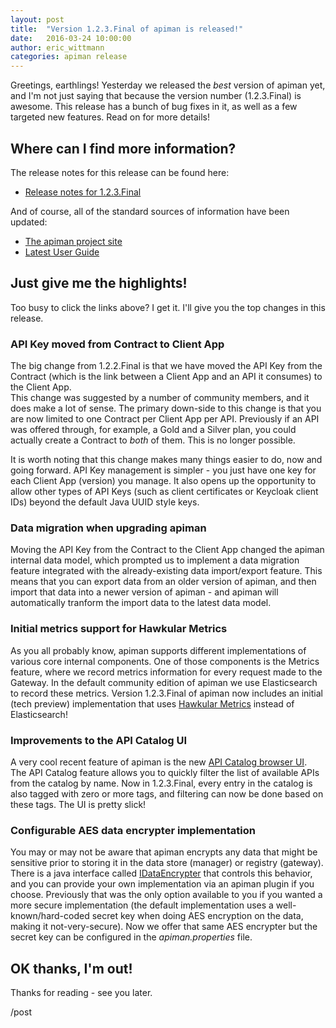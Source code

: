 ```yaml
---
layout: post
title:  "Version 1.2.3.Final of apiman is released!"
date:   2016-03-24 10:00:00
author: eric_wittmann
categories: apiman release
---
```


Greetings, earthlings!  Yesterday we released the *best* version of apiman yet,
and I'm not just saying that because the version number (1.2.3.Final) is awesome.
This release has a bunch of bug fixes in it, as well as a few targeted new 
features.  Read on for more details!

<!--more-->

## Where can I find more information?
The release notes for this release can be found here:

* [Release notes for 1.2.3.Final](https://red.ht/21HvJDe)

And of course, all of the standard sources of information have been updated:

* [The apiman project site](https://www.apiman.io/)
* [Latest User Guide](https://www.apiman.io/latest/user-guide.html)

## Just give me the highlights!
Too busy to click the links above?  I get it.  I'll give you the top changes in this
release.

### API Key moved from Contract to Client App
The big change from 1.2.2.Final is that we have moved the API Key from the Contract
(which is the link between a Client App and an API it consumes) to the Client App.  
This change was suggested by a number of community members, and it does make a lot
of sense.  The primary down-side to this change is that you are now limited to one
Contract per Client App per API. Previously if an API was offered through, for example,
a Gold and a Silver plan, you could actually create a Contract to *both* of them.
This is no longer possible.

It is worth noting that this change makes many things easier to do, now and going 
forward.  API Key management is simpler - you just have one key for each Client App
(version) you manage.  It also opens up the opportunity to allow other types of 
API Keys (such as client certificates or Keycloak client IDs) beyond the default 
Java UUID style keys.

### Data migration when upgrading apiman
Moving the API Key from the Contract to the Client App changed the apiman internal
data model, which prompted us to implement a data migration feature integrated with
the already-existing data import/export feature.  This means that you can export
data from an older version of apiman, and then import that data into a newer version
of apiman - and apiman will automatically tranform the import data to the latest
data model.

### Initial metrics support for Hawkular Metrics
As you all probably know, apiman supports different implementations of various core
internal components.  One of those components is the Metrics feature, where we 
record metrics information for every request made to the Gateway.  In the default
community edition of apiman we use Elasticsearch to record these metrics.  Version
1.2.3.Final of apiman now includes an initial (tech preview) implementation that
uses [Hawkular Metrics](https://www.hawkular.org/docs/components/metrics/index.html) 
instead of Elasticsearch!

### Improvements to the API Catalog UI
A very cool recent feature of apiman is the new 
[API Catalog browser UI](https://www.apiman.io/blog/apiman/1.2.x/manager/catalog/2016/03/23/api-catalog.html).  
The API Catalog feature allows you to quickly filter the list of available APIs from
the catalog by name.  Now in 1.2.3.Final, every entry in the catalog is also tagged
with zero or more tags, and filtering can now be done based on these tags.  The UI
is pretty slick!

### Configurable AES data encrypter implementation
You may or may not be aware that apiman encrypts any data that might be sensitive prior
to storing it in the data store (manager) or registry (gateway).  There is a java
interface called [IDataEncrypter](https://github.com/apiman/apiman/blob/apiman-1.2.3.Final/common/util/src/main/java/io/apiman/common/util/crypt/IDataEncrypter.java) 
that controls this behavior, and you can provide your own implementation via an apiman
plugin if you choose.  Previously that was the only option available to you if you
wanted a more secure implementation (the default implementation uses a well-known/hard-coded
secret key when doing AES encryption on the data, making it not-very-secure).  Now we
offer that same AES encrypter but the secret key can be configured in the *apiman.properties*
file.

## OK thanks, I'm out!
Thanks for reading - see you later.

/post
